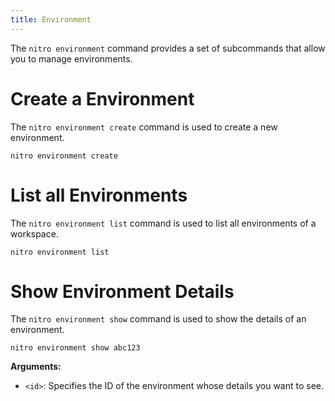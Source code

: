```yaml
---
title: Environment
---
```


The `nitro environment` command provides a set of subcommands that allow you to manage environments.

# Create a Environment

The `nitro environment create` command is used to create a new environment.

```shell
nitro environment create
```

# List all Environments

The `nitro environment list` command is used to list all environments of a workspace.

```shell
nitro environment list
```

# Show Environment Details

The `nitro environment show` command is used to show the details of an environment.

```shell
nitro environment show abc123
```

**Arguments:**

- `<id>`: Specifies the ID of the environment whose details you want to see.

